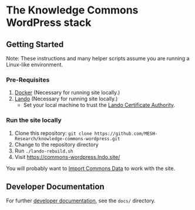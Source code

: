 # The Knowledge Commons WordPress stack

## Getting Started

Note: These instructions and many helper scripts assume you are running a Linux-like environment.

### Pre-Requisites

1. [Docker](https://www.docker.com/get-started/) (Necessary for running site locally.)
2. [Lando](https://lando.dev/download/) (Necessary for running site locally.)
   - Set your local machine to trust the [Lando Certificate Authority](https://lando.dev/blog/2020/03/20/5-things-to-do-after-you-install-lando.html).

### Run the site locally

1. Clone this repository: `git clone https://github.com/MESH-Research/knowledge-commons-wordpress.git`
2. Change to the repository directory
3. Run `./lando-rebuild.sh`
4. Visit https://commons-wordpress.lndo.site/

You will probably want to [Import Commons Data](docs/user-content.md) to work with the site.

## Developer Documentation

For further [developer documentation](docs/README.md), see the `docs/` directory.
